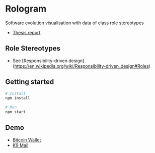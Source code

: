 # Rologram

Software evolution visualisation with data of class role stereotypes

* [Thesis report](https://odr.chalmers.se/handle/20.500.12380/303639)

## Role Stereotypes

* See [Responsibility-driven design] (https://en.wikipedia.org/wiki/Responsibility-driven_design#Roles)

## Getting started

```bash
# Install
npm install

# Run
npm start
```

## Demo

* [Bitcoin Wallet](http://rologram.herokuapp.com)
* [K9 Mail](http://role-evolution.herokuapp.com)